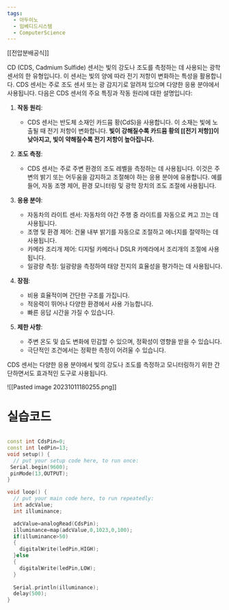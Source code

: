```yaml
---
tags:
  - 아두이노
  - 임베디드시스템
  - ComputerScience
---
```


[[전압분배공식]]

CD (CDS, Cadmium Sulfide) 센서는 빛의 강도나 조도를 측정하는 데 사용되는 광학 센서의 한 유형입니다. 이 센서는 빛의 양에 따라 전기 저항이 변화하는 특성을 활용합니다. CDS 센서는 주로 조도 센서 또는 광 감지기로 알려져 있으며 다양한 응용 분야에서 사용됩니다. 다음은 CDS 센서의 주요 특징과 작동 원리에 대한 설명입니다:

1. **작동 원리**:
    
    - CDS 센서는 반도체 소재인 카드뮴 황(CdS)을 사용합니다. 이 소재는 빛에 노출될 때 전기 저항이 변화합니다. **빛이 강해질수록 카드뮴 황의 [[전기 저항]]이 낮아지고, 빛이 약해질수록 전기 저항이 높아집니다.**

1. **조도 측정**:
    
    - CDS 센서는 주로 주변 환경의 조도 레벨을 측정하는 데 사용됩니다. 이것은 주변의 밝기 또는 어두움을 감지하고 조절해야 하는 응용 분야에 유용합니다. 예를 들어, 자동 조명 제어, 환경 모니터링 및 광학 장치의 조도 조절에 사용됩니다.

1. **응용 분야**:
    
    - 자동차의 라이트 센서: 자동차의 야간 주행 중 라이트를 자동으로 켜고 끄는 데 사용됩니다.
    - 조명 및 환경 제어: 건물 내부 밝기를 자동으로 조절하고 에너지를 절약하는 데 사용됩니다.
    - 카메라 조리개 제어: 디지털 카메라나 DSLR 카메라에서 조리개의 조절에 사용됩니다.
    - 일광량 측정: 일광량을 측정하여 태양 전지의 효율성을 평가하는 데 사용됩니다.

1. **장점**:
    
    - 비용 효율적이며 간단한 구조를 가집니다.
    - 적응력이 뛰어나 다양한 환경에서 사용 가능합니다.
    - 빠른 응답 시간을 가질 수 있습니다.

1. **제한 사항**:
    
    - 주변 온도 및 습도 변화에 민감할 수 있으며, 정확성이 영향을 받을 수 있습니다.
    - 극단적인 조건에서는 정확한 측정이 어려울 수 있습니다.


CDS 센서는 다양한 응용 분야에서 빛의 강도나 조도를 측정하고 모니터링하기 위한 간단하면서도 효과적인 도구로 사용됩니다.


![[Pasted image 20231011180255.png]]

# 실습코드

```cpp

const int CdsPin=0;
const int ledPin=13;
void setup() {
  // put your setup code here, to run once:
 Serial.begin(9600); 
 pinMode(13,OUTPUT);
}

void loop() {
  // put your main code here, to run repeatedly:
  int adcValue;
  int illuminance;

  adcValue=analogRead(CdsPin);
  illuminance=map(adcValue,0,1023,0,100);
  if(illuminance>50)
  {
    digitalWrite(ledPin,HIGH);
  }else
  {
    digitalWrite(ledPin,LOW);
  }
 
  Serial.println(illuminance);
  delay(500);
}

```